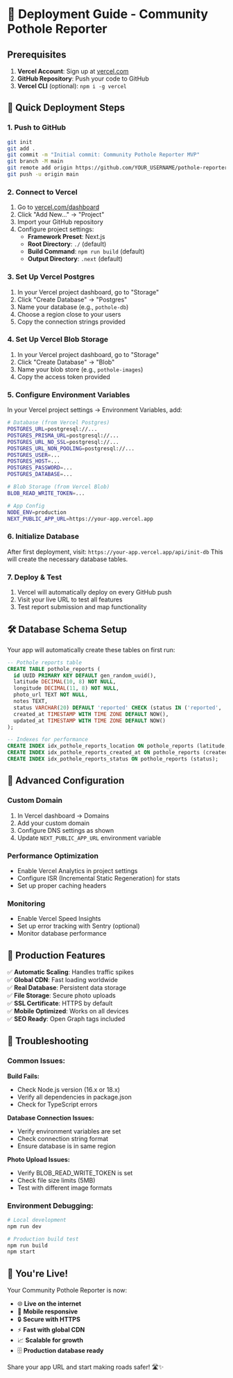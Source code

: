 # 🚀 Deployment Guide - Community Pothole Reporter

## Prerequisites

1. **Vercel Account**: Sign up at [vercel.com](https://vercel.com)
2. **GitHub Repository**: Push your code to GitHub
3. **Vercel CLI** (optional): `npm i -g vercel`

## 🎯 Quick Deployment Steps

### 1. **Push to GitHub**
```bash
git init
git add .
git commit -m "Initial commit: Community Pothole Reporter MVP"
git branch -M main
git remote add origin https://github.com/YOUR_USERNAME/pothole-reporter.git
git push -u origin main
```

### 2. **Connect to Vercel**
1. Go to [vercel.com/dashboard](https://vercel.com/dashboard)
2. Click "Add New..." → "Project"
3. Import your GitHub repository
4. Configure project settings:
   - **Framework Preset**: Next.js
   - **Root Directory**: `./` (default)
   - **Build Command**: `npm run build` (default)
   - **Output Directory**: `.next` (default)

### 3. **Set Up Vercel Postgres** 
1. In your Vercel project dashboard, go to "Storage"
2. Click "Create Database" → "Postgres"
3. Name your database (e.g., `pothole-db`)
4. Choose a region close to your users
5. Copy the connection strings provided

### 4. **Set Up Vercel Blob Storage**
1. In your Vercel project dashboard, go to "Storage"  
2. Click "Create Database" → "Blob"
3. Name your blob store (e.g., `pothole-images`)
4. Copy the access token provided

### 5. **Configure Environment Variables**
In your Vercel project settings → Environment Variables, add:

```bash
# Database (from Vercel Postgres)
POSTGRES_URL=postgresql://...
POSTGRES_PRISMA_URL=postgresql://...
POSTGRES_URL_NO_SSL=postgresql://...
POSTGRES_URL_NON_POOLING=postgresql://...
POSTGRES_USER=...
POSTGRES_HOST=...
POSTGRES_PASSWORD=...
POSTGRES_DATABASE=...

# Blob Storage (from Vercel Blob)
BLOB_READ_WRITE_TOKEN=...

# App Config
NODE_ENV=production
NEXT_PUBLIC_APP_URL=https://your-app.vercel.app
```

### 6. **Initialize Database**
After first deployment, visit: `https://your-app.vercel.app/api/init-db`
This will create the necessary database tables.

### 7. **Deploy & Test**
1. Vercel will automatically deploy on every GitHub push
2. Visit your live URL to test all features
3. Test report submission and map functionality

## 🛠️ Database Schema Setup

Your app will automatically create these tables on first run:

```sql
-- Pothole reports table
CREATE TABLE pothole_reports (
  id UUID PRIMARY KEY DEFAULT gen_random_uuid(),
  latitude DECIMAL(10, 8) NOT NULL,
  longitude DECIMAL(11, 8) NOT NULL,
  photo_url TEXT NOT NULL,
  notes TEXT,
  status VARCHAR(20) DEFAULT 'reported' CHECK (status IN ('reported', 'in_progress', 'fixed')),
  created_at TIMESTAMP WITH TIME ZONE DEFAULT NOW(),
  updated_at TIMESTAMP WITH TIME ZONE DEFAULT NOW()
);

-- Indexes for performance
CREATE INDEX idx_pothole_reports_location ON pothole_reports (latitude, longitude);
CREATE INDEX idx_pothole_reports_created_at ON pothole_reports (created_at DESC);
CREATE INDEX idx_pothole_reports_status ON pothole_reports (status);
```

## 🔧 Advanced Configuration

### Custom Domain
1. In Vercel dashboard → Domains
2. Add your custom domain
3. Configure DNS settings as shown
4. Update `NEXT_PUBLIC_APP_URL` environment variable

### Performance Optimization
- Enable Vercel Analytics in project settings
- Configure ISR (Incremental Static Regeneration) for stats
- Set up proper caching headers

### Monitoring
- Enable Vercel Speed Insights
- Set up error tracking with Sentry (optional)
- Monitor database performance

## 🎯 Production Features

✅ **Automatic Scaling**: Handles traffic spikes  
✅ **Global CDN**: Fast loading worldwide  
✅ **Real Database**: Persistent data storage  
✅ **File Storage**: Secure photo uploads  
✅ **SSL Certificate**: HTTPS by default  
✅ **Mobile Optimized**: Works on all devices  
✅ **SEO Ready**: Open Graph tags included  

## 🚨 Troubleshooting

### Common Issues:

**Build Fails:**
- Check Node.js version (16.x or 18.x)
- Verify all dependencies in package.json
- Check for TypeScript errors

**Database Connection Issues:**
- Verify environment variables are set
- Check connection string format
- Ensure database is in same region

**Photo Upload Issues:**
- Verify BLOB_READ_WRITE_TOKEN is set
- Check file size limits (5MB)
- Test with different image formats

### Environment Debugging:
```bash
# Local development
npm run dev

# Production build test
npm run build
npm start
```

## 🎉 You're Live!

Your Community Pothole Reporter is now:
- 🌐 **Live on the internet**
- 📱 **Mobile responsive** 
- 🔒 **Secure with HTTPS**
- ⚡ **Fast with global CDN**
- 📈 **Scalable for growth**
- 🗄️ **Production database ready**

Share your app URL and start making roads safer! 🛣️✨